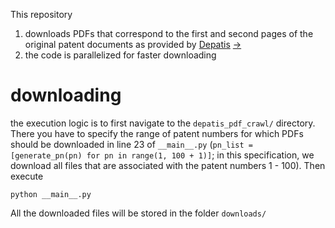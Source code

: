 This repository 

1. downloads PDFs that correspond to the first and second pages of the original patent documents as provided by [Depatis]('https://depatisnet.dpma.de/DepatisNet/depatisnet?action=experte#Trefferlistenkonfiguration') [&rarr;](#downloading)
2. the code is parallelized for faster downloading

# downloading
the execution logic is to first navigate to the `depatis_pdf_crawl/` directory. There you have to specify the range of patent numbers for which PDFs should be downloaded in line 23 of `__main__.py` (`pn_list = [generate_pn(pn) for pn in range(1, 100 + 1)]`; in this specification, we download all files that are associated with the patent numbers 1 - 100). Then execute

	python __main__.py
    
All the downloaded files will be stored in the folder `downloads/`
